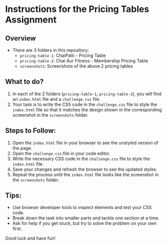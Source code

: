 # Instructions for the Pricing Tables Assignment

## Overview
- There are 3 folders in this repository:
  - `pricing-table-1`: ChaiPatti - Pricing Table
  - `pricing-table-2`: Chai Aur Fitness - Membership Pricing Table
  - `screenshots`: Screenshots of the above 2 pricing tables 

## What to do?
1. In each of the 2 folders (`pricing-table-1`, `pricing-table-2`), you will find an `index.html` file and a `challenge.css` file.
2. Your task is to write the CSS code in the `challenge.css` file to style the `index.html` file so that it matches the design shown in the corresponding screenshot in the `screenshots` folder.

## Steps to Follow:
1. Open the `index.html` file in your browser to see the unstyled version of the page.
2. Open the `challenge.css` file in your code editor.
3. Write the necessary CSS code in the `challenge.css` file to style the `index.html` file.
4. Save your changes and refresh the browser to see the updated styles.
5. Repeat the process until the `index.html` file looks like the screenshot in the `screenshots` folder.

## Tips:
- Use browser developer tools to inspect elements and test your CSS code.
- Break down the task into smaller parts and tackle one section at a time.
- Ask for help if you get stuck, but try to solve the problem on your own first.

Good luck and have fun!